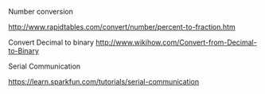 Number conversion

http://www.rapidtables.com/convert/number/percent-to-fraction.htm 

Convert Decimal to binary
http://www.wikihow.com/Convert-from-Decimal-to-Binary 

Serial Communication

https://learn.sparkfun.com/tutorials/serial-communication 

